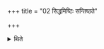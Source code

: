 +++
title = "02 सिद्धमिष्टिः सन्तिष्ठते"

+++

<details><summary>थिते</summary>

2. The offering stands completely established (is concluded) in the usual manner.
</details>
